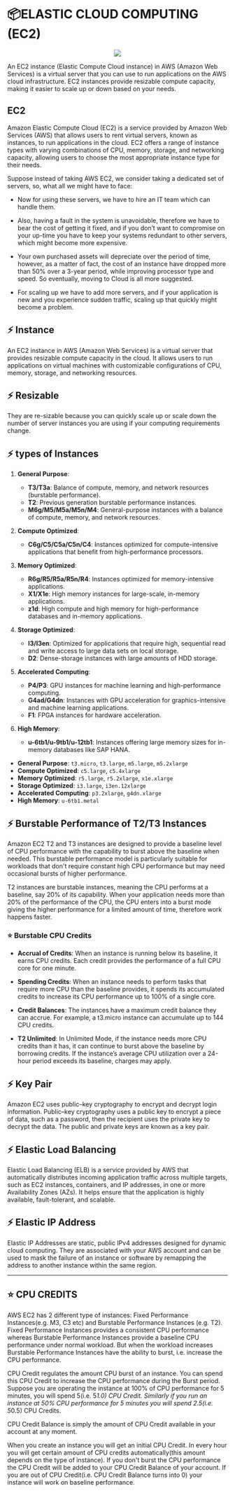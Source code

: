 # 📦ELASTIC CLOUD COMPUTING (EC2)

<div align="center">
<img src="https://digitalcloud.training/wp-content/uploads/2022/01/Amazon-EC2.jpg?update_image_id_1689017686"/>
</div>

An EC2 instance (Elastic Compute Cloud instance) in AWS (Amazon Web Services) is a virtual server that you can use to run applications on the AWS cloud infrastructure. EC2 instances provide resizable compute capacity, making it easier to scale up or down based on your needs.

## EC2 

Amazon Elastic Compute Cloud (EC2) is a service provided by Amazon Web Services (AWS) that allows users to rent virtual servers, known as instances, to run applications in the cloud. EC2 offers a range of instance types with varying combinations of CPU, memory, storage, and networking capacity, allowing users to choose the most appropriate instance type for their needs.

Suppose instead of taking AWS EC2, we consider taking a dedicated set of servers, so, what all we might have to face:

* Now for using these servers, we have to hire an IT team which can handle them.

* Also, having a fault in the system is unavoidable, therefore we have to bear the cost of getting it fixed, and if you don’t want to compromise on your up-time you have to keep your systems redundant to other servers, which might become more expensive.

* Your own purchased assets will depreciate over the period of time, however, as a matter of fact, the cost of an instance have dropped more than 50% over a 3-year period, while improving processor type and speed. So eventually, moving to Cloud is all more suggested.

* For scaling up we have to add more servers, and if your application is new and you experience sudden traffic, scaling up that quickly might become a problem.

## ⚡ Instance

An EC2 instance in AWS (Amazon Web Services) is a virtual server that provides resizable compute capacity in the cloud. It allows users to run applications on virtual machines with customizable configurations of CPU, memory, storage, and networking resources. 

## ⚡ Resizable

They are re-sizable because you can quickly scale up or scale down the number of server instances you are using if your computing requirements change.

## ⚡ types of Instances


1. **General Purpose**:
   - **T3/T3a**: Balance of compute, memory, and network resources (burstable performance).
   - **T2**: Previous generation burstable performance instances.
   - **M6g/M5/M5a/M5n/M4**: General-purpose instances with a balance of compute, memory, and network resources.

2. **Compute Optimized**:
   - **C6g/C5/C5a/C5n/C4**: Instances optimized for compute-intensive applications that benefit from high-performance processors.

3. **Memory Optimized**:
   - **R6g/R5/R5a/R5n/R4**: Instances optimized for memory-intensive applications.
   - **X1/X1e**: High memory instances for large-scale, in-memory applications.
   - **z1d**: High compute and high memory for high-performance databases and in-memory applications.

4. **Storage Optimized**:
   - **I3/I3en**: Optimized for applications that require high, sequential read and write access to large data sets on local storage.
   - **D2**: Dense-storage instances with large amounts of HDD storage.

5. **Accelerated Computing**:
   - **P4/P3**: GPU instances for machine learning and high-performance computing.
   - **G4ad/G4dn**: Instances with GPU acceleration for graphics-intensive and machine learning applications.
   - **F1**: FPGA instances for hardware acceleration.

6. **High Memory**:
   - **u-6tb1/u-9tb1/u-12tb1**: Instances offering large memory sizes for in-memory databases like SAP HANA.


- **General Purpose**: `t3.micro`, `t3.large`, `m5.large`, `m5.2xlarge`
- **Compute Optimized**: `c5.large`, `c5.4xlarge`
- **Memory Optimized**: `r5.large`, `r5.2xlarge`, `x1e.xlarge`
- **Storage Optimized**: `i3.large`, `i3en.12xlarge`
- **Accelerated Computing**: `p3.2xlarge`, `g4dn.xlarge`
- **High Memory**: `u-6tb1.metal`


## ⚡ Burstable Performance of T2/T3 Instances 

Amazon EC2 T2 and T3 instances are designed to provide a baseline level of CPU performance with the capability to burst above the baseline when needed. This burstable performance model is particularly suitable for workloads that don't require constant high CPU performance but may need occasional bursts of higher performance.

T2 instances are burstable instances, meaning the CPU performs at a baseline, say 20% of its capability. When your application needs more than 20% of the performance of the CPU, the CPU enters into a burst mode giving the higher performance for a limited amount of time, therefore work happens faster.

### ⭐ Burstable CPU Credits

* **Accrual of Credits**: When an instance is running below its baseline, it earns CPU credits. Each credit provides the performance of a full CPU core for one minute.

* **Spending Credits**: When an instance needs to perform tasks that require more CPU than the baseline provides, it spends its accumulated credits to increase its CPU performance up to 100% of a single core.

* **Credit Balances**: The instances have a maximum credit balance they can accrue. For example, a t3.micro instance can accumulate up to 144 CPU credits.

* **T2 Unlimited**: In Unlimited Mode, if the instance needs more CPU credits than it has, it can continue to burst above the baseline by borrowing credits. If the instance’s average CPU utilization over a 24-hour period exceeds its baseline, charges may apply.


## ⚡ Key Pair

Amazon EC2 uses public–key cryptography to encrypt and decrypt login information. Public–key cryptography uses a public key to encrypt a piece of data, such as a password, then the recipient uses the private key to decrypt the data. The public and private keys are known as a key pair.

## ⚡ Elastic Load Balancing

Elastic Load Balancing (ELB) is a service provided by AWS that automatically distributes incoming application traffic across multiple targets, such as EC2 instances, containers, and IP addresses, in one or more Availability Zones (AZs). It helps ensure that the application is highly available, fault-tolerant, and scalable.

## ⚡ Elastic IP Address

Elastic IP Addresses are static, public IPv4 addresses designed for dynamic cloud computing. They are associated with your AWS account and can be used to mask the failure of an instance or software by remapping the address to another instance within the same region.

---

## ⭐ CPU CREDITS

AWS EC2 has 2 different type of instances: Fixed Performance Instances(e.g. M3, C3 etc) and Burstable Performance Instances (e.g. T2). Fixed Performance Instances provides a consistent CPU performance whereas Burstable Performance Instances provide a baseline CPU performance under normal workload. But when the workload increases Burstable Performance Instances have the ability to burst, i.e. increase the CPU performance.

CPU Credit regulates the amount CPU burst of an instance. You can spend this CPU Credit to increase the CPU performance during the Burst period. Suppose you are operating the instance at 100% of CPU performance for 5 minutes, you will spend 5(i.e. 5*1.0) CPU Credit. Similarly if you run an instance at 50% CPU performance for 5 minutes you will spend 2.5(i.e. 5*0.5) CPU Credits.

CPU Credit Balance is simply the amount of CPU Credit available in your account at any moment.

When you create an instance you will get an initial CPU Credit. In every hour you will get certain amount of CPU credits automatically(this amount depends on the type of instance). If you don't burst the CPU performance the CPU Credit will be added to your CPU Credit Balance of your account. If you are out of CPU Credit(i.e. CPU Credit Balance turns into 0) your instance will work on baseline performance.